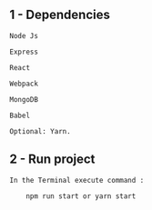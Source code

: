 ## 1 - Dependencies

    Node Js

    Express

    React

    Webpack

    MongoDB

    Babel

    Optional: Yarn.

## 2 - Run project

    In the Terminal execute command :

        npm run start or yarn start
